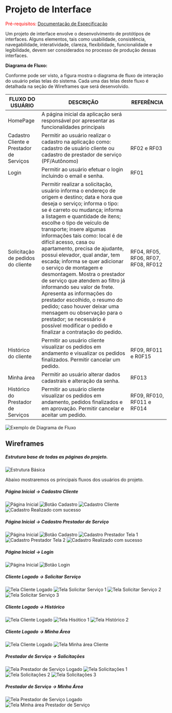 
# Projeto de Interface

<span style="color:red">Pré-requisitos: <a href="2-Especificação do Projeto.md"> Documentação de Especificação</a></span>

Um projeto de interface envolve o desenvolvimento de protótipos de interfaces. Alguns elementos, tais como usabilidade, consistência, navegabilidade, interatividade, clareza, flexibilidade, funcionalidade e legibilidade, devem ser considerados no processo de produção dessas interfaces.	 

**Diagrama de Fluxo:**  

Conforme pode ser visto, a figura  mostra o diagrama de fluxo de interação do usuário pelas telas do sistema. Cada uma das telas deste fluxo é detalhada na seção de Wireframes que será desenvolvido. 

|FLUXO DO USUÁRIO| DESCRIÇÃO  |REFERÊNCIA                |
|--------------------|--------------------------------------------|----------------------------------------|
|HomePage           | A página inicial da aplicação será responsável por apresentar as funcionalidades principais        |  |
|Cadastro Cliente e Prestador de Serviços | Permitir ao usuário realizar o cadastro na aplicação como: cadastro de usuário cliente ou cadastro de prestador de serviço (PF/Autônomo)   | RF02 e RF03           |
| Login                   | Permitir ao usuário efetuar o login incluindo o email e senha.     |  RF01                                      |
|Solicitação de pedidos do cliente             | Permitir realizar a solicitação, usuário informa o endereço de origem e destino; data e hora que deseja o serviço; informa o tipo: se é carreto ou mudança; informa a listagem e quantidade de itens; escolhe o tipo de veículo de transporte; insere algumas informações tais como: local é de difícil acesso, casa ou apartamento, precisa de ajudante, possui elevador, qual andar, tem escada; informa se quer adicionar o serviço de montagem e desmontagem. Mostra o prestador de serviço que atendem ao filtro já informando seu valor de frete. Apresenta as informações do prestador escolhido, o resumo do pedido; caso houver deixar uma mensagem ou observação para o prestador; se necessário é possível modificar o pedido e  finalizar a contratação do pedido. | RF04, RF05, RF06, RF07, RF08, RF012 |
| Histórico do cliente | Permitir ao usuário cliente visualizar os pedidos em andamento e visualizar os pedidos finalizados. Permitir cancelar um pedido.      | RF09, RF011 e R0F15 |
| Minha área                     | Permitir ao usuário alterar dados cadastrais e alteração da senha.      |  RF013                                      |
| Histórico do Prestador de Serviços                    | Permitir ao usuário cliente visualizar os pedidos em andamento, pedidos finalizados e em aprovação. Permitir cancelar e aceitar um pedido.     |  RF09, RF010, RF011 e RF014                                       |


![Exemplo de Diagrama de Fluxo](img/Fluxograma_ClickExpress.jpg)


## Wireframes

##### Estrutura base de todas as páginas do projeto.
![Estrutura Básica](img/wire_estrutura.png)

Abaixo mostraremos os principais fluxos dos usuários do projeto.

##### Página Inicial -> Cadastro Cliente
![Página Inicial](img/wire_index.png)
![Botão Cadastro](img/wire_cadastro.png)
![Cadastro Cliente](img/wire_cadcliente.png)
![Cadastro Realizado com sucesso](img/wire_cadsucesso.png)

##### Página Inicial -> Cadastro Prestador de Serviço
![Página Inicial](img/wire_index.png)
![Botão Cadastro](img/wire_cadastro.png)
![Cadastro Prestador Tela 1](img/wire_cadprestador1.png)
![Cadastro Prestador Tela 2](img/wire_cadprestador2.png)
![Cadastro Realizado com sucesso](img/wire_cadsucesso.png)

##### Página Inicial -> Login
![Página Inicial](img/wire_index.png)
![Botão Login](img/wire_login.png)

##### Cliente Logado -> Solicitar Serviço
![Tela Cliente Logado](img/wire_cliente.png)
![Tela Solicitar Serviço 1](img/wire_solicitar1.png)
![Tela Solicitar Serviço 2](img/wire_solicitar2.png)
![Tela Solicitar Serviço 3](img/wire_solicitar3.png)

##### Cliente Logado -> Histórico
![Tela Cliente Logado](img/wire_cliente.png)
![Tela Hisótico 1](img/wire_historico1.png)
![Tela Histórico 2](img/wire_historico2.png)

##### Cliente Logado -> Minha Área
![Tela Cliente Logado](img/wire_cliente.png)
![Tela Minha área Cliente](img/wire_minha_cliente.png)

##### Prestador de Serviço -> Solicitações
![Tela Prestador de Serviço Logado](img/wire_prestador.png)
![Tela Solicitações 1](img/wire_solicitado1.png)
![Tela Solicitações 2](img/wire_solicitado2.png)
![Tela Solicitações 3](img/wire_solicitado3.png)

##### Prestador de Serviço -> Minha Área
![Tela Prestador de Serviço Logado](img/wire_prestador.png)
![Tela Minha área Prestador de Serviço](img/wire_minha_prestador.png)
